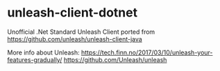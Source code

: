 # unleash-client-dotnet
Unofficial .Net Standard Unleash Client ported from https://github.com/unleash/unleash-client-java

More info about Unleash: https://tech.finn.no/2017/03/10/unleash-your-features-gradually/
https://github.com/Unleash/unleash
